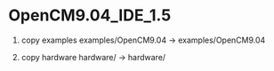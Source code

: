 OpenCM9.04_IDE_1.5
==================

1. copy examples
  examples/OpenCM9.04 -> examples/OpenCM9.04 

2. copy hardware 
  hardware/ -> hardware/
  
